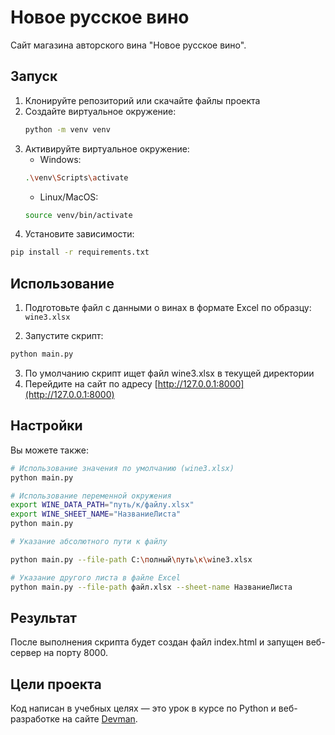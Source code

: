 # Новое русское вино

Сайт магазина авторского вина "Новое русское вино".

## Запуск

1. Клонируйте репозиторий или скачайте файлы проекта
2. Создайте виртуальное окружение:
   ```bash
   python -m venv venv
   ```
3. Активируйте виртуальное окружение:
    - Windows:
    ```bash
    .\venv\Scripts\activate
    ```
    - Linux/MacOS:
    ```bash
    source venv/bin/activate
    ```
4. Установите зависимости:
```bash
pip install -r requirements.txt
```

## Использование

1. Подготовьте файл с данными о винах в формате Excel по образцу: `wine3.xlsx`

2. Запустите скрипт:
```bash
python main.py
```
3. По умолчанию скрипт ищет файл wine3.xlsx в текущей директории
4. Перейдите на сайт по адресу [http://127.0.0.1:8000](http://127.0.0.1:8000)

## Настройки
Вы можете также:
```bash
# Использование значения по умолчанию (wine3.xlsx)
python main.py

# Использование переменной окружения
export WINE_DATA_PATH="путь/к/файлу.xlsx"
export WINE_SHEET_NAME="НазваниеЛиста"
python main.py

# Указание абсолютного пути к файлу

python main.py --file-path C:\полный\путь\к\wine3.xlsx

# Указание другого листа в файле Excel
python main.py --file-path файл.xlsx --sheet-name НазваниеЛиста
```

## Результат
После выполнения скрипта будет создан файл index.html и запущен веб-сервер на порту 8000.

## Цели проекта

Код написан в учебных целях — это урок в курсе по Python и веб-разработке на сайте [Devman](https://dvmn.org).
